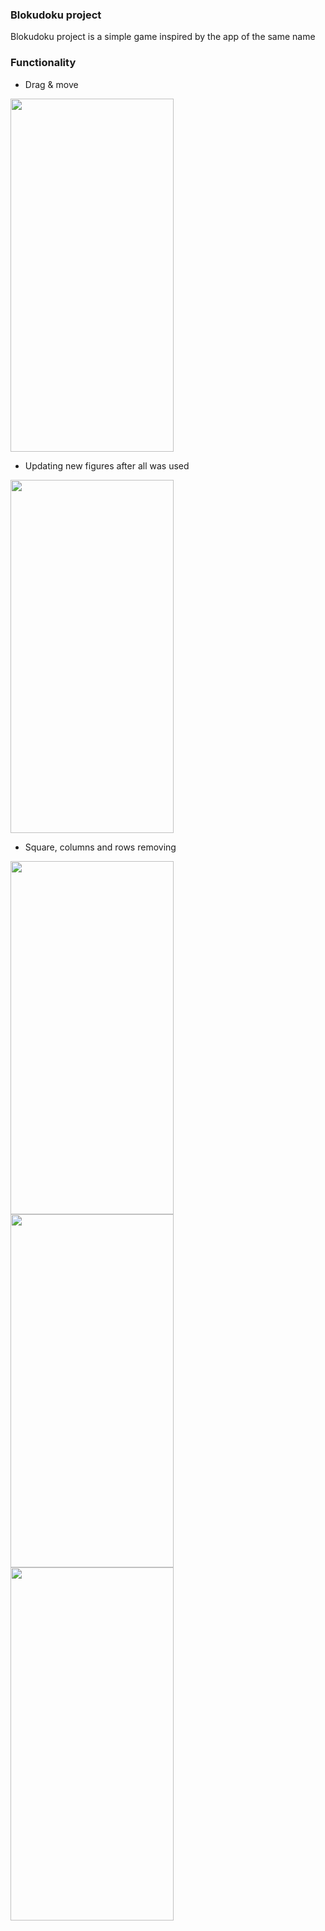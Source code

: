 ### Blokudoku project

Blokudoku project is a simple game inspired by the app of the same name

### Functionality

- Drag & move
<img src="https://s10.gifyu.com/images/download-1d1f331dc5a406e09.gif" width="261" height="565"/>

- Updating new figures after all was used
<img src="https://s10.gifyu.com/images/downloadc21369d4a2982ad6.gif" width="261" height="565"/>

- Square, columns and rows removing 

<img src="https://s10.gifyu.com/images/download-2ede094bea5fdce25.gif" width="261" height="565"/> <img src="https://s10.gifyu.com/images/download-3a3e48de96dd0c9c9.gif" width="261" height="565"/> <img src="https://s10.gifyu.com/images/download-482d984d773e283e2.gif" width="261" height="565"/>
